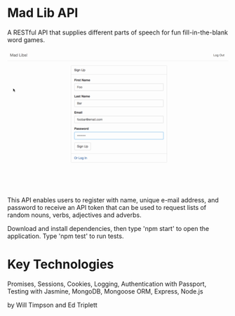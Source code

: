# Mad Lib API
A RESTful API that supplies different parts of speech for fun fill-in-the-blank word games.

![Alt text](/madLibReadme1.gif?raw=true "Demo")

This API enables users to register with name, unique e-mail address, and password to receive an API token that can be used to request lists of random nouns, verbs, adjectives and adverbs.

Download and install dependencies, then type 'npm start' to open the application.  Type 'npm test' to run tests.

# Key Technologies
Promises, Sessions, Cookies, Logging, Authentication with Passport, Testing with Jasmine, MongoDB, Mongoose ORM, Express, Node.js

by Will Timpson and Ed Triplett

